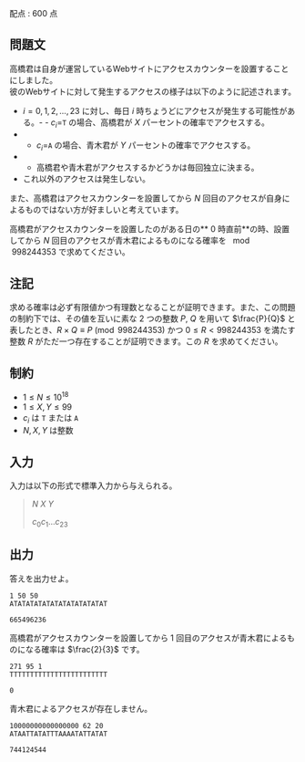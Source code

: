 配点 : $600$ 点

## 問題文

高橋君は自身が運営しているWebサイトにアクセスカウンターを設置することにしました。<br>
彼のWebサイトに対して発生するアクセスの様子は以下のように記述されます。

- $i=0,1,2,\ldots,23$ に対し、毎日 $i$ 時ちょうどにアクセスが発生する可能性がある。-   - $c_i=$`T` の場合、高橋君が $X$ パーセントの確率でアクセスする。
-   - $c_i=$`A` の場合、青木君が $Y$ パーセントの確率でアクセスする。
-   - 高橋君や青木君がアクセスするかどうかは毎回独立に決まる。
- これ以外のアクセスは発生しない。

また、高橋君はアクセスカウンターを設置してから $N$ 回目のアクセスが自身によるものではない方が好ましいと考えています。  

高橋君がアクセスカウンターを設置したのがある日の** $0$ 時直前**の時、設置してから $N$ 回目のアクセスが青木君によるものになる確率を $\mod 998244353$ で求めてください。

## 注記

求める確率は必ず有限値かつ有理数となることが証明できます。また、この問題の制約下では、その値を互いに素な $2$ つの整数 $P$, $Q$ を用いて $\frac{P}{Q}$ と表したとき、$R \times Q \equiv P\pmod{998244353}$ かつ $0 \leq R \lt 998244353$ を満たす整数 $R$ がただ一つ存在することが証明できます。この $R$ を求めてください。

## 制約

- $1 \leq N \leq 10^{18}$
- $1 \leq X,Y \leq 99$
- $c_i$ は `T` または `A`
- $N,X,Y$ は整数

## 入力

入力は以下の形式で標準入力から与えられる。

> $N$ $X$ $Y$
> 
> $c_0 c_1 \ldots c_{23}$

## 出力

答えを出力せよ。

```input1
1 50 50
ATATATATATATATATATATATAT
```

```output1
665496236
```

高橋君がアクセスカウンターを設置してから $1$ 回目のアクセスが青木君によるものになる確率は $\frac{2}{3}$ です。

```input2
271 95 1
TTTTTTTTTTTTTTTTTTTTTTTT
```

```output2
0
```

青木君によるアクセスが存在しません。

```input3
10000000000000000 62 20
ATAATTATATTTAAAATATTATAT
```

```output3
744124544
```